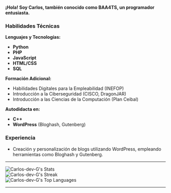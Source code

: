 **¡Hola! Soy Carlos, también conocido como BAA4TS, un programador entusiasta.**

### Habilidades Técnicas

**Lenguajes y Tecnologías:**

- **Python**
- **PHP**
- **JavaScript**
- **HTML/CSS**
- **SQL**

**Formación Adicional:**

- Habilidades Digitales para la Empleabilidad (INEFOP)
- Introducción a la Ciberseguridad (CISCO, DragonJAR)
- Introducción a las Ciencias de la Computación (Plan Ceibal)

**Autodidacta en:**

- **C++**
- **WordPress** (Bloghash, Gutenberg)

### Experiencia

- Creación y personalización de blogs utilizando WordPress, empleando herramientas como Bloghash y Gutenberg.

---

![Carlos-dev-G's Stats](https://github-readme-stats.vercel.app/api?username=Carlos-dev-G&theme=dracula&show_icons=true&hide_border=false&count_private=true)  
![Carlos-dev-G's Streak](https://github-readme-streak-stats.herokuapp.com/?user=Carlos-dev-G&theme=dracula&hide_border=false)  
![Carlos-dev-G's Top Languages](https://github-readme-stats.vercel.app/api/top-langs/?username=Carlos-dev-G&theme=dracula&show_icons=true&hide_border=false&layout=compact)

---
